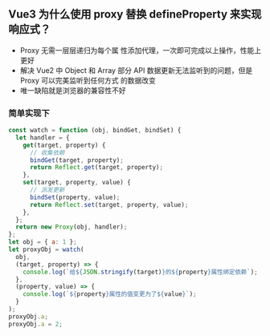 ## Vue3 为什么使用 proxy 替换 defineProperty 来实现响应式？

- Proxy 无需一层层递归为每个属 性添加代理，一次即可完成以上操作，性能上更好
- 解决 Vue2 中 Object 和 Array 部分 API 数据更新无法监听到的问题，但是 Proxy 可以完美监听到任何方式 的数据改变
- 唯一缺陷就是浏览器的兼容性不好

### 简单实现下

```javascript
const watch = function (obj, bindGet, bindSet) {
  let handler = {
    get(target, property) {
      // 收集依赖
      bindGet(target, property);
      return Reflect.get(target, property);
    },
    set(target, property, value) {
      // 派发更新
      bindSet(property, value);
      return Reflect.set(target, property, value);
    },
  };
  return new Proxy(obj, handler);
};
let obj = { a: 1 };
let proxyObj = watch(
  obj,
  (target, property) => {
    console.log(`给${JSON.stringify(target)}的${property}属性绑定依赖`);
  },
  (property, value) => {
    console.log(`${property}属性的值变更为了${value}`);
  }
);
proxyObj.a;
proxyObj.a = 2;
```

